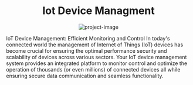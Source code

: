 <h1 align="center" id="title">Iot Device Managment</h1>

<p align="center"><img src="https://images.app.goo.gl/Kye5UaaRgsPHU4ys5" alt="project-image"></p>

<p id="description">IoT Device Management: Efficient Monitoring and Control In today's connected world the management of Internet of Things (IoT) devices has become crucial for ensuring the optimal performance security and scalability of devices across various sectors. Your IoT device management system provides an integrated platform to monitor control and optimize the operation of thousands (or even millions) of connected devices all while ensuring secure data communication and seamless functionality.</p>
